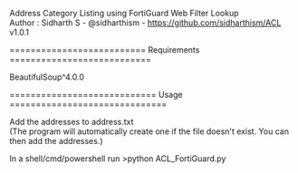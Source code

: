 Address Category Listing using FortiGuard Web Filter Lookup
<br>
Author : Sidharth S - @sidharthism - https://github.com/sidharthism/ACL
<br>
v1.0.1

========================== Requirements ===========================

BeautifulSoup^4.0.0

============================ Usage ==============================

Add the addresses to address.txt
<br>
(The program will automatically create one if the file doesn't exist. You can then add the addresses.)

In a shell/cmd/powershell run >python ACL_FortiGuard.py
